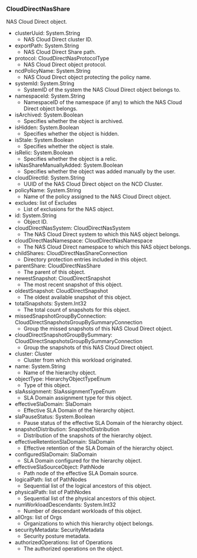### CloudDirectNasShare
NAS Cloud Direct object.

- clusterUuid: System.String
  - NAS Cloud Direct cluster ID.
- exportPath: System.String
  - NAS Cloud Direct Share path.
- protocol: CloudDirectNasProtocolType
  - NAS Cloud Direct object protocol.
- ncdPolicyName: System.String
  - NAS Cloud Direct object protecting the policy name.
- systemId: System.String
  - SystemID of the system the NAS Cloud Direct object belongs to.
- namespaceId: System.String
  - NamespaceID of the namespace (if any) to which the NAS Cloud Direct object belongs.
- isArchived: System.Boolean
  - Specifies whether the object is archived.
- isHidden: System.Boolean
  - Specifies whether the object is hidden.
- isStale: System.Boolean
  - Specifies whether the object is stale.
- isRelic: System.Boolean
  - Specifies whether the object is a relic.
- isNasShareManuallyAdded: System.Boolean
  - Specifies whether the object was added manually by the user.
- cloudDirectId: System.String
  - UUID of the NAS Cloud Direct object on the NCD Cluster.
- policyName: System.String
  - Name of the policy assigned to the NAS Cloud Direct object.
- excludes: list of Excludes
  - List of exclusions for the NAS object.
- id: System.String
  - Object ID.
- cloudDirectNasSystem: CloudDirectNasSystem
  - The NAS Cloud Direct system to which this NAS object belongs.
- cloudDirectNasNamespace: CloudDirectNasNamespace
  - The NAS Cloud Direct namespace to which this NAS object belongs.
- childShares: CloudDirectNasShareConnection
  - Directory protection entries included in this object.
- parentShare: CloudDirectNasShare
  - The parent of this object.
- newestSnapshot: CloudDirectSnapshot
  - The most recent snapshot of this object.
- oldestSnapshot: CloudDirectSnapshot
  - The oldest available snapshot of this object.
- totalSnapshots: System.Int32
  - The total count of snapshots for this object.
- missedSnapshotGroupByConnection: CloudDirectSnapshotsGroupBySummaryConnection
  - Group the missed snapshots of this NAS Cloud Direct object.
- cloudDirectSnapshotGroupBySummary: CloudDirectSnapshotsGroupBySummaryConnection
  - Group the snapshots of this NAS Cloud Direct object.
- cluster: Cluster
  - Cluster from which this workload originated.
- name: System.String
  - Name of the hierarchy object.
- objectType: HierarchyObjectTypeEnum
  - Type of this object.
- slaAssignment: SlaAssignmentTypeEnum
  - SLA Domain assignment type for this object.
- effectiveSlaDomain: SlaDomain
  - Effective SLA Domain of the hierarchy object.
- slaPauseStatus: System.Boolean
  - Pause status of the effective SLA Domain of the hierarchy object.
- snapshotDistribution: SnapshotDistribution
  - Distribution of the snapshots of the hierarchy object.
- effectiveRetentionSlaDomain: SlaDomain
  - Effective retention of the SLA Domain of the hierarchy object.
- configuredSlaDomain: SlaDomain
  - SLA Domain configured for the hierarchy object.
- effectiveSlaSourceObject: PathNode
  - Path node of the effective SLA Domain source.
- logicalPath: list of PathNodes
  - Sequential list of the logical ancestors of this object.
- physicalPath: list of PathNodes
  - Sequential list of the physical ancestors of this object.
- numWorkloadDescendants: System.Int32
  - Number of descendant workloads of this object.
- allOrgs: list of Orgs
  - Organizations to which this hierarchy object belongs.
- securityMetadata: SecurityMetadata
  - Security posture metadata.
- authorizedOperations: list of Operations
  - The authorized operations on the object.
